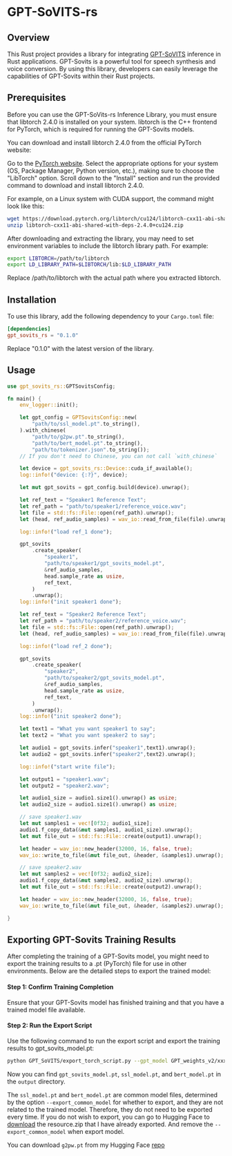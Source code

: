 # GPT-SoVITS-rs

## Overview
This Rust project provides a library for integrating [GPT-SoVITS](https://github.com/RVC-Boss/GPT-SoVITS) inference in Rust applications.  GPT-Sovits is a powerful tool for speech synthesis and voice conversion.  By using this library, developers can easily leverage the capabilities of GPT-Sovits within their Rust projects.

## Prerequisites
Before you can use the GPT-SoVits-rs Inference Library, you must ensure that libtorch 2.4.0 is installed on your system. libtorch is the C++ frontend for PyTorch, which is required for running the GPT-Sovits models.

You can download and install libtorch 2.4.0 from the official PyTorch website:

Go to the [PyTorch website](https://pytorch.org/).
Select the appropriate options for your system (OS, Package Manager, Python version, etc.), making sure to choose the "LibTorch" option.
Scroll down to the "Install" section and run the provided command to download and install libtorch 2.4.0.

For example, on a Linux system with CUDA support, the command might look like this:

```bash
wget https://download.pytorch.org/libtorch/cu124/libtorch-cxx11-abi-shared-with-deps-2.4.0%2Bcu124.zip
unzip libtorch-cxx11-abi-shared-with-deps-2.4.0+cu124.zip
```

After downloading and extracting the library, you may need to set environment variables to include the libtorch library path. For example:
```bash
export LIBTORCH=/path/to/libtorch
export LD_LIBRARY_PATH=$LIBTORCH/lib:$LD_LIBRARY_PATH
```
Replace /path/to/libtorch with the actual path where you extracted libtorch.

## Installation
To use this library, add the following dependency to your `Cargo.toml` file:
```toml
[dependencies]
gpt_sovits_rs = "0.1.0"
```
Replace "0.1.0" with the latest version of the library.

## Usage

```rust
use gpt_sovits_rs::GPTSovitsConfig;

fn main() {
    env_logger::init();

    let gpt_config = GPTSovitsConfig::new(
        "path/to/ssl_model.pt".to_string(),
    ).with_chinese(
        "path/to/g2pw.pt".to_string(),
        "path/to/bert_model.pt".to_string(), 
        "path/to/tokenizer.json".to_string());
    // If you don't need to Chinese, you can not call `with_chinese`

    let device = gpt_sovits_rs::Device::cuda_if_available();
    log::info!("device: {:?}", device);

    let mut gpt_sovits = gpt_config.build(device).unwrap();

    let ref_text = "Speaker1 Reference Text";
    let ref_path = "path/to/speaker1/reference_voice.wav";
    let file = std::fs::File::open(ref_path).unwrap();
    let (head, ref_audio_samples) = wav_io::read_from_file(file).unwrap();

    log::info!("load ref_1 done");

    gpt_sovits
        .create_speaker(
            "speaker1",
            "path/to/speaker1/gpt_sovits_model.pt",
            &ref_audio_samples,
            head.sample_rate as usize,
            ref_text,
        )
        .unwrap();
    log::info!("init speaker1 done");

    let ref_text = "Speaker2 Reference Text";
    let ref_path = "path/to/speaker2/reference_voice.wav";
    let file = std::fs::File::open(ref_path).unwrap();
    let (head, ref_audio_samples) = wav_io::read_from_file(file).unwrap();

    log::info!("load ref_2 done");

    gpt_sovits
        .create_speaker(
            "speaker2",
            "path/to/speaker2/gpt_sovits_model.pt",
            &ref_audio_samples,
            head.sample_rate as usize,
            ref_text,
        )
        .unwrap();
    log::info!("init speaker2 done");

    let text1 = "What you want speaker1 to say";
    let text2 = "What you want speaker2 to say";

    let audio1 = gpt_sovits.infer("speaker1",text1).unwrap();
    let audio2 = gpt_sovits.infer("speaker2",text2).unwrap();

    log::info!("start write file");

    let output1 = "speaker1.wav";
    let output2 = "speaker2.wav";

    let audio1_size = audio1.size1().unwrap() as usize;
    let audio2_size = audio1.size1().unwrap() as usize;

    // save speaker1.wav
    let mut samples1 = vec![0f32; audio1_size];
    audio1.f_copy_data(&mut samples1, audio1_size).unwrap();
    let mut file_out = std::fs::File::create(output1).unwrap();

    let header = wav_io::new_header(32000, 16, false, true);
    wav_io::write_to_file(&mut file_out, &header, &samples1).unwrap();

    // save speaker2.wav
    let mut samples2 = vec![0f32; audio2_size];
    audio1.f_copy_data(&mut samples2, audio2_size).unwrap();
    let mut file_out = std::fs::File::create(output2).unwrap();

    let header = wav_io::new_header(32000, 16, false, true);
    wav_io::write_to_file(&mut file_out, &header, &samples2).unwrap();

}

```

## Exporting GPT-Sovits Training Results
After completing the training of a GPT-Sovits model, you might need to export the training results to a .pt (PyTorch) file for use in other environments. Below are the detailed steps to export the trained model:

#### Step 1: Confirm Training Completion
Ensure that your GPT-Sovits model has finished training and that you have a trained model file available.

#### Step 2: Run the Export Script
Use the following command to run the export script and export the training results to gpt_sovits_model.pt:
```bash
python GPT_SoVITS/export_torch_script.py --gpt_model GPT_weights_v2/xxx-e15.ckpt --sovits_model SoVITS_weights_v2/xxx_e8_s248.pth --ref_audio ref.wav --ref_text 'Reference Text' --output_path output --export_common_model
```

Now you can find `gpt_sovits_model.pt`, `ssl_model.pt`, and `bert_model.pt` in the `output` directory.

The `ssl_model.pt` and `bert_model.pt` are common model files, determined by the option `--export_common_model` for whether to export, and they are not related to the trained model. Therefore, they do not need to be exported every time. 
If you do not wish to export, you can go to Hugging Face to [download](https://huggingface.co/L-jasmine/GPT_Sovits/tree/main) the resource.zip that I have already exported. And remove the `--export_common_model` when export model.

You can download `g2pw.pt` from my Hugging Face [repo](https://huggingface.co/L-jasmine/GPT_Sovits/tree/main)